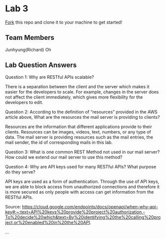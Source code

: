 # Lab 3
[Fork](https://docs.github.com/en/get-started/quickstart/fork-a-repo) this repo and clone it to your machine to get started!

## Team Members
Junhyung(Richard) Oh

## Lab Question Answers
Question 1: Why are RESTful APIs scalable?

There is a separation between the client and the server which makes it easier for the developers to scale.
For example, changes in the server does not affect the client immediately, which gives more flexibility for the developers to edit.

Question 2: According to the definition of “resources” provided in the AWS article above, What are the resources the mail server is providing to clients?

Resources are the information that different applications provide to their clients. Resources can be images, videos, text, numbers, or any type of data.
The mail server is providing resources such as the mail entries, the mail sender, the id of corresponding mails in this lab.

Question 3: What is one common REST Method not used in our mail server? How could we extend our mail server to use this method?



Question 4: Why are API keys used for many RESTful APIs? What purpose do they serve?

API keys are used as a form of authentication. 
Through the use of API keys, we are able to block access from unauthorized connections and therefore it is more secured as only people with access can get information
from the RESTful APIs.

Source: https://cloud.google.com/endpoints/docs/openapi/when-why-api-key#:~:text=API%20keys%20provide%20project%20authorization,-To%20decide%20which&text=By%20identifying%20the%20calling%20project,or%20enabled%20in%20the%20API.

...
